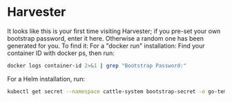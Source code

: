 Harvester
=

It looks like this is your first time visiting Harvester; 
if you pre-set your own bootstrap password, enter it here. 
Otherwise a random one has been generated for you. To find it:
For a "docker run" installation:
Find your container ID with docker ps, then run:
```bash
docker logs container-id 2>&1 | grep "Bootstrap Password:"
```

For a Helm installation, run:
```bash
kubectl get secret --namespace cattle-system bootstrap-secret -o go-template='{{.data.bootstrapPassword|base64decode}}{{"\n"}}'
```